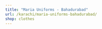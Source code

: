 ```yaml
---
title: "Maria Uniforms - Bahadurabad"
url: /karachi/maria-uniforms-bahadurabad/
shop: clothes
---
```

